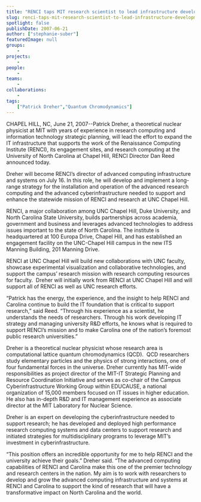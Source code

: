 ```yaml
---
title: "RENCI taps MIT research scientist to lead infrastructure development efforts"
slug: renci-taps-mit-research-scientist-to-lead-infrastructure-development-efforts
spotlight: false
publishDate: 2007-06-21
author: ["stephanie-suber"]
featuredImage: null
groups:
    - 
projects:
    - 
people:
    - 
teams: 
    - 
collaborations:
    - 
tags:
    ["Patrick Dreher","Quantum Chromodynamics"]
---
```

CHAPEL HILL, NC, June 21, 2007--Patrick Dreher, a theoretical nuclear physicist at MIT with years of experience in research computing and information technology strategic planning, will lead the effort to expand the IT infrastructure that supports the work of the Renaissance Computing Institute (RENCI), its engagement sites, and research computing at the University of North Carolina at Chapel Hill, RENCI Director Dan Reed announced today.

<!--more-->

Dreher will become RENCI’s director of advanced computing infrastructure and systems on July 16. In this role, he will develop and implement a long-range strategy for the installation and operation of the advanced research computing and the advanced cyberinfrastructure needed to support and enhance the statewide mission of RENCI and research at UNC Chapel Hill.

RENCI, a major collaboration among UNC Chapel Hill, Duke University, and North Carolina State University, builds partnerships across academia, government and business and leverages advanced technologies to address issues important to the state of North Carolina. The institute is headquartered at 100 Europa Drive, Chapel Hill, and has established an engagement facility on the UNC-Chapel Hill campus in the new ITS Manning Building, 201 Manning Drive.

RENCI at UNC Chapel Hill will build new collaborations with UNC faculty, showcase experimental visualization and collaborative technologies, and support the campus’ research mission with research computing resources for faculty.  Dreher will initially work from RENCI at UNC Chapel Hill and will support all of RENCI as well as UNC research efforts.

“Patrick has the energy, the experience, and the insight to help RENCI and Carolina continue to build the IT foundation that is critical to support research,” said Reed. “Through his experience as a scientist, he understands the needs of researchers. Through his work developing IT strategy and managing university R&amp;D efforts, he knows what is required to support RENCI’s mission and to make Carolina one of the nation’s foremost public research universities.”

Dreher is a theoretical nuclear physicist whose research area is computational lattice quantum chromodynamics (QCD).  QCD researchers study elementary particles and the physics of strong interactions, one of four fundamental forces in the universe. Dreher currently has MIT-wide responsibilities as project director of the MIT-IT Strategic Planning and Resource Coordination Initiative and serves as co-chair of the Campus Cyberinfrastructure Working Group within EDUCAUSE, a national organization of 15,000 members focused on IT issues in higher education. He also has in-depth R&amp;D and IT management experience as associate director at the MIT Laboratory for Nuclear Science.

Dreher is an expert on developing the cyberinfrastructure needed to support research; he has developed and deployed high performance research computing systems and data centers to support research and initiated strategies for multidisciplinary programs to leverage MIT’s investment in cyberinfrastructure.

“This position offers an incredible opportunity for me to help RENCI and the university achieve their goals.” Dreher said. “The advanced computing capabilities of RENCI and Carolina make this one of the premier technology and research centers in the nation. My aim is to work with researchers to develop and grow the advanced computing infrastructure and systems at RENCI and Carolina to support the kind of research that will have a transformative impact on North Carolina and the world.
